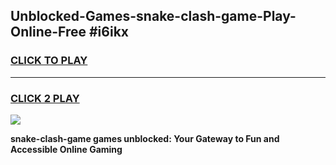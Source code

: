 
## Unblocked-Games-snake-clash-game-Play-Online-Free #i6ikx
<h3>
<a href="https://us.freeplayer.one?title=snake-clash-game&ref=10M">CLICK TO PLAY</a></h3>
<hr>

<h3>
<a href="https://us.freeplayer.one?title=snake-clash-game&ref=10M">CLICK 2 PLAY</a>
  
</h3>

<a href="https://us.freeplayer.one?title=snake-clash-game&ref=10M"><img src="https://clearcache.store/games.png"></a>


**snake-clash-game games unblocked: Your Gateway to Fun and Accessible Online Gaming**

